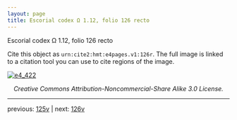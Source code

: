 ```yaml
---
layout: page
title: Escorial codex Ω 1.12, folio 126 recto
---
```


Escorial codex Ω 1.12, folio 126 recto

Cite this object as `urn:cite2:hmt:e4pages.v1:126r`.  The full image is linked to a citation tool you can use to cite regions of the image.

[![e4_422](http://www.homermultitext.org/iipsrv?IIIF=/project/homer/pyramidal/deepzoom/hmt/e4img/2017a/e4_422.tif/full/800,/0/default.jpg)](http://www.homermultitext.org/ict2/?urn=urn:cite2:hmt:e4img.2017a:e4_422) 

<p style="text-align: center; font-style: italic;">Creative Commons Attribution-Noncommercial-Share Alike 3.0 License.</p>

---

previous: [125v](../125v/) | next: [126v](../126v/)